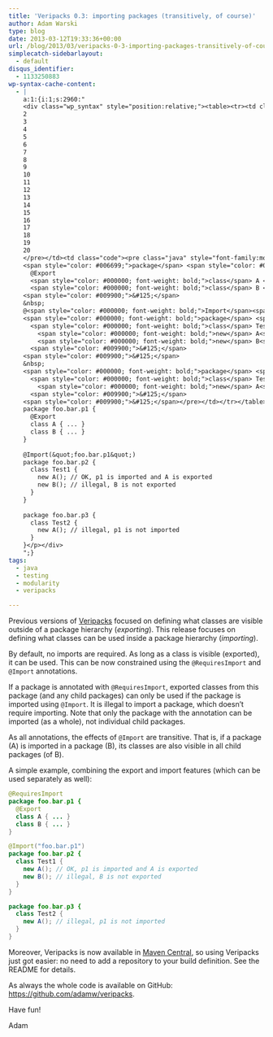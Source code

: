```yaml
---
title: 'Veripacks 0.3: importing packages (transitively, of course)'
author: Adam Warski
type: blog
date: 2013-03-12T19:33:36+00:00
url: /blog/2013/03/veripacks-0-3-importing-packages-transitively-of-course/
simplecatch-sidebarlayout:
  - default
disqus_identifier:
  - 1133250883
wp-syntax-cache-content:
  - |
    a:1:{i:1;s:2960:"
    <div class="wp_syntax" style="position:relative;"><table><tr><td class="line_numbers"><pre>1
    2
    3
    4
    5
    6
    7
    8
    9
    10
    11
    12
    13
    14
    15
    16
    17
    18
    19
    20
    </pre></td><td class="code"><pre class="java" style="font-family:monospace;">@RequiresImport
    <span style="color: #006699;">package</span> <span style="color: #006699;">foo.bar.p1</span> <span style="color: #009900;">&#123;</span>
      @Export
      <span style="color: #000000; font-weight: bold;">class</span> A <span style="color: #009900;">&#123;</span> ... <span style="color: #009900;">&#125;</span>
      <span style="color: #000000; font-weight: bold;">class</span> B <span style="color: #009900;">&#123;</span> ... <span style="color: #009900;">&#125;</span> 
    <span style="color: #009900;">&#125;</span>
    &nbsp;
    @<span style="color: #000000; font-weight: bold;">Import</span><span style="color: #009900;">&#40;</span><span style="color: #0000ff;">&quot;foo.bar.p1&quot;</span><span style="color: #009900;">&#41;</span>
    <span style="color: #000000; font-weight: bold;">package</span> <span style="color: #006699;">foo.bar.p2</span> <span style="color: #009900;">&#123;</span>
      <span style="color: #000000; font-weight: bold;">class</span> Test1 <span style="color: #009900;">&#123;</span>
        <span style="color: #000000; font-weight: bold;">new</span> A<span style="color: #009900;">&#40;</span><span style="color: #009900;">&#41;</span><span style="color: #339933;">;</span> <span style="color: #666666; font-style: italic;">// OK, p1 is imported and A is exported</span>
        <span style="color: #000000; font-weight: bold;">new</span> B<span style="color: #009900;">&#40;</span><span style="color: #009900;">&#41;</span><span style="color: #339933;">;</span> <span style="color: #666666; font-style: italic;">// illegal, B is not exported</span>
      <span style="color: #009900;">&#125;</span>
    <span style="color: #009900;">&#125;</span>
    &nbsp;
    <span style="color: #000000; font-weight: bold;">package</span> <span style="color: #006699;">foo.bar.p3</span> <span style="color: #009900;">&#123;</span>
      <span style="color: #000000; font-weight: bold;">class</span> Test2 <span style="color: #009900;">&#123;</span>
        <span style="color: #000000; font-weight: bold;">new</span> A<span style="color: #009900;">&#40;</span><span style="color: #009900;">&#41;</span><span style="color: #339933;">;</span> <span style="color: #666666; font-style: italic;">// illegal, p1 is not imported</span>
      <span style="color: #009900;">&#125;</span>
    <span style="color: #009900;">&#125;</span></pre></td></tr></table><p class="theCode" style="display:none;">@RequiresImport
    package foo.bar.p1 {
      @Export
      class A { ... }
      class B { ... } 
    }
    
    @Import(&quot;foo.bar.p1&quot;)
    package foo.bar.p2 {
      class Test1 {
        new A(); // OK, p1 is imported and A is exported
        new B(); // illegal, B is not exported
      }
    }
    
    package foo.bar.p3 {
      class Test2 {
        new A(); // illegal, p1 is not imported
      }
    }</p></div>
    ";}
tags:
  - java
  - testing
  - modularity
  - veripacks

---
```

Previous versions of [Veripacks][1] focused on defining what classes are visible outside of a package hierarchy (_exporting_). This release focuses on defining what classes can be used inside a package hierarchy (_importing_).

By default, no imports are required. As long as a class is visible (exported), it can be used. This can be now constrained using the `@RequiresImport` and `@Import` annotations.

If a package is annotated with `@RequiresImport`, exported classes from this package (and any child packages) can only be used if the package is imported using `@Import`. It is illegal to import a package, which doesn&#8217;t require importing. Note that only the package with the annotation can be imported (as a whole), not individual child packages.

As all annotations, the effects of `@Import` are transitive. That is, if a package (A) is imported in a package (B), its classes are also visible in all child packages (of B). 

A simple example, combining the export and import features (which can be used separately as well):
```java
@RequiresImport
package foo.bar.p1 {
  @Export
  class A { ... }
  class B { ... } 
}

@Import("foo.bar.p1")
package foo.bar.p2 {
  class Test1 {
    new A(); // OK, p1 is imported and A is exported
    new B(); // illegal, B is not exported
  }
}

package foo.bar.p3 {
  class Test2 {
    new A(); // illegal, p1 is not imported
  }
}
```

Moreover, Veripacks is now available in [Maven Central][2], so using Veripacks just got easier: no need to add a repository to your build definition. See the README for details.

As always the whole code is available on GitHub: <https://github.com/adamw/veripacks>.

Have fun!

Adam

 [1]: https://github.com/adamw/veripacks
 [2]: http://search.maven.org/#browse%7C1714172582
